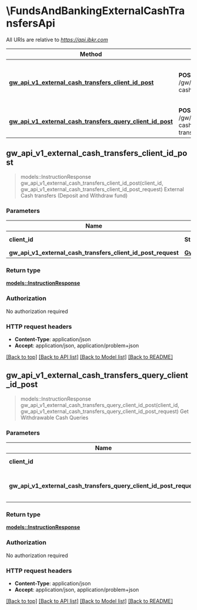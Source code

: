 # \FundsAndBankingExternalCashTransfersApi

All URIs are relative to *https://api.ibkr.com*

Method | HTTP request | Description
------------- | ------------- | -------------
[**gw_api_v1_external_cash_transfers_client_id_post**](FundsAndBankingExternalCashTransfersApi.md#gw_api_v1_external_cash_transfers_client_id_post) | **POST** /gw/api/v1/external-cash-transfers/{clientId} | External Cash transfers (Deposit and Withdraw fund)
[**gw_api_v1_external_cash_transfers_query_client_id_post**](FundsAndBankingExternalCashTransfersApi.md#gw_api_v1_external_cash_transfers_query_client_id_post) | **POST** /gw/api/v1/external-cash-transfers/query/{clientId} | Get Withdrawable Cash Queries



## gw_api_v1_external_cash_transfers_client_id_post

> models::InstructionResponse gw_api_v1_external_cash_transfers_client_id_post(client_id, gw_api_v1_external_cash_transfers_client_id_post_request)
External Cash transfers (Deposit and Withdraw fund)

### Parameters


Name | Type | Description  | Required | Notes
------------- | ------------- | ------------- | ------------- | -------------
**client_id** | **String** | The client's clientId | [required] |
**gw_api_v1_external_cash_transfers_client_id_post_request** | [**GwApiV1ExternalCashTransfersClientIdPostRequest**](GwApiV1ExternalCashTransfersClientIdPostRequest.md) |  | [required] |

### Return type

[**models::InstructionResponse**](InstructionResponse.md)

### Authorization

No authorization required

### HTTP request headers

- **Content-Type**: application/json
- **Accept**: application/json, application/problem+json

[[Back to top]](#) [[Back to API list]](../README.md#documentation-for-api-endpoints) [[Back to Model list]](../README.md#documentation-for-models) [[Back to README]](../README.md)


## gw_api_v1_external_cash_transfers_query_client_id_post

> models::InstructionResponse gw_api_v1_external_cash_transfers_query_client_id_post(client_id, gw_api_v1_external_cash_transfers_query_client_id_post_request)
Get Withdrawable Cash Queries

### Parameters


Name | Type | Description  | Required | Notes
------------- | ------------- | ------------- | ------------- | -------------
**client_id** | **String** | The client's clientId | [required] |
**gw_api_v1_external_cash_transfers_query_client_id_post_request** | [**GwApiV1ExternalCashTransfersQueryClientIdPostRequest**](GwApiV1ExternalCashTransfersQueryClientIdPostRequest.md) | Create fee template request body | [required] |

### Return type

[**models::InstructionResponse**](InstructionResponse.md)

### Authorization

No authorization required

### HTTP request headers

- **Content-Type**: application/json
- **Accept**: application/json, application/problem+json

[[Back to top]](#) [[Back to API list]](../README.md#documentation-for-api-endpoints) [[Back to Model list]](../README.md#documentation-for-models) [[Back to README]](../README.md)

